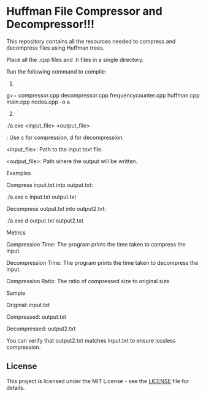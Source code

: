 # Huffman File Compressor and Decompressor!!!

This repository contains all the resources needed to compress and decompress files using Huffman trees.


Place all the .cpp files and .h files in a single directory.

Run the following command to compile:

1.
g++ compressor.cpp decompressor.cpp frequencycounter.cpp huffman.cpp main.cpp nodes.cpp -o a

2.
./a.exe <mode> <input_file> <output_file>

<mode>: Use c for compression, d for decompression.

<input_file>: Path to the input text file.

<output_file>: Path where the output will be written.

Examples

Compress input.txt into output.txt:

./a.exe c input.txt output.txt

Decompress output.txt into output2.txt:

./a.exe d output.txt output2.txt

Metrics

Compression Time: The program prints the time taken to compress the input.

Decompression Time: The program prints the time taken to decompress the input.

Compression Ratio: The ratio of compressed size to original size.

Sample

Original: input.txt

Compressed: output.txt

Decompressed: output2.txt

You can verify that output2.txt matches input.txt to ensure lossless compression.


## License

This project is licensed under the MIT License - see the [LICENSE](LICENSE) file for details.

